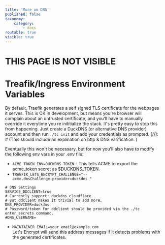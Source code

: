 ```yaml
---
title: 'More on DNS'
published: false
taxonomy:
    category:
        - docs
routable: true
visible: true
---
```


# THIS PAGE IS NOT VISIBLE

# Treafik/Ingress Environment Variables

By default, Traefik generates a self signed TLS certificate for the webpages it serves. This is OK in development, but means you're browser will complain about an untrusted certificate, and you'll have to manually override it everytime you re inititialize the stack. It's pretty easy to stop this from happening. Just create a DuckDNS (or alternative DNS provider) account and then run `./tc init` and add your credentials as prompted. 
[//]: # (This should include an explination on http & DNS varification. )

Eventually this won't be necessary, but for now you'll also have to modify the following env vars in your .env file:
- `ACME_TOKEN_ENV=DUCKDNS_TOKEN`  - This tells ACME to export the acme_token secret as $DUCKDNS_TOKEN. 
- `TRAEFIK_LETS_ENCRYPT_CHALLENGE="--acme.dnsChallenge.provider=duckdns "`


```
# DNS Settings
SERVICE_DDCLIENT=true
# Currently support: duckdns cloudflare
# But ddclient makes it trivial to add more. 
DNS_PROVIDER=duckdns
# Password/token for ddclient should be provided via the ./tc enter_secrets command.
#DNS_USERNAME=
```
- `MAINTAINER_EMAIL=your_email@example.com`  
    Let's Encrypt will send this address messages if it detects problems with the generated certificates. 
